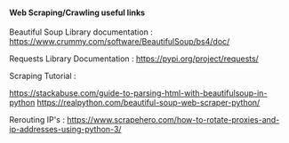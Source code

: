 #### Web Scraping/Crawling useful links

Beautiful Soup Library documentation : https://www.crummy.com/software/BeautifulSoup/bs4/doc/

Requests Library Documentation : https://pypi.org/project/requests/

Scraping Tutorial : 

https://stackabuse.com/guide-to-parsing-html-with-beautifulsoup-in-python
https://realpython.com/beautiful-soup-web-scraper-python/

Rerouting IP's :
https://www.scrapehero.com/how-to-rotate-proxies-and-ip-addresses-using-python-3/

